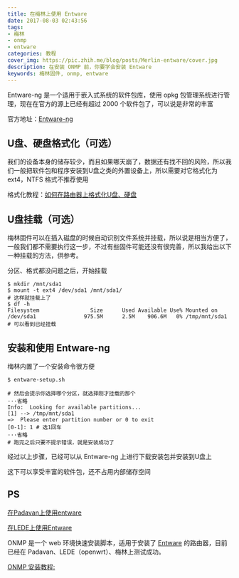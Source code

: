 ```yaml
---
title: 在梅林上使用 Entware
date: 2017-08-03 02:43:56
tags: 
- 梅林
- onmp
- entware
categories: 教程
cover_img: https://pic.zhih.me/blog/posts/Merlin-entware/cover.jpg
description: 在安装 ONMP 前，你要学会安装 Entware
keywords: 梅林固件, onmp, entware
---
```


Entware-ng 是一个适用于嵌入式系统的软件包库，使用 opkg 包管理系统进行管理，现在在官方的源上已经有超过 2000 个软件包了，可以说是非常的丰富

官方地址：[Entware-ng](http://entware.net/)

## U盘、硬盘格式化（可选）

我们的设备本身的储存较少，而且如果哪天崩了，数据还有找不回的风险，所以我们一般把软件包和程序安装到U盘之类的外置设备上，所以需要对它格式化为 ext4，NTFS 格式不推荐使用

格式化教程：[如何在路由器上格式化U盘、硬盘](https://zhih.me/format-Upan-partition)

## U盘挂载（可选）

梅林固件可以在插入磁盘的时候自动识别文件系统并挂载，所以说是相当方便了，一般我们都不需要执行这一步，不过有些固件可能还没有很完善，所以我给出以下一种挂载的方法，供参考。

分区、格式都没问题之后，开始挂载

```shell
$ mkdir /mnt/sda1
$ mount -t ext4 /dev/sda1 /mnt/sda1/
# 这样就挂载上了
$ df -h
Filesystem                Size      Used Available Use% Mounted on
/dev/sda1               975.5M      2.5M    906.6M   0% /tmp/mnt/sda1
# 可以看到已经挂载
```

## 安装和使用 Entware-ng

梅林内置了一个安装命令很方便

```
$ entware-setup.sh

# 然后会提示你选择哪个分区，就选择刚才挂载的那个
···省略
Info:  Looking for available partitions...
[1] --> /tmp/mnt/sda1
=>  Please enter partition number or 0 to exit
[0-1]: 1 # 选1回车
···省略
# 跑完之后只要不提示错误，就是安装成功了
```

经过以上步骤，已经可以从 Entware-ng 上进行下载安装包并安装到U盘上

这下可以享受丰富的软件包，还不占用内部储存空间

## PS 

[在Padavan上使用entware](https://zhih.me/Padavan-entware/)

[在LEDE上使用Entware](https://zhih.me/LEDE-entware/)

ONMP 是一个 web 环境快速安装脚本，适用于安装了 [Entware](http://entware.net/about/) 的路由器，目前已经在 Padavan、LEDE（openwrt）、梅林上测试成功。

[ONMP 安装教程: ](https://zhih.me/onmp-installation/)
